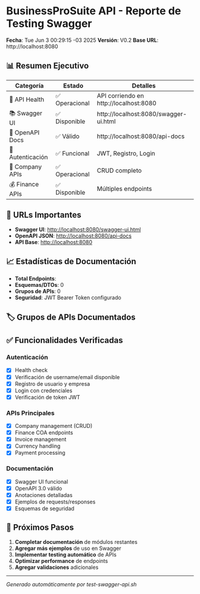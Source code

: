 # BusinessProSuite API - Reporte de Testing Swagger

**Fecha**: Tue Jun  3 00:29:15 -03 2025
**Versión**: V0.2
**Base URL**: http://localhost:8080

## 📊 Resumen Ejecutivo

| Categoría | Estado | Detalles |
|-----------|--------|----------|
| 🔧 API Health | ✅ Operacional | API corriendo en http://localhost:8080 |
| 📚 Swagger UI | ✅ Disponible | http://localhost:8080/swagger-ui.html |
| 📄 OpenAPI Docs | ✅ Válido | http://localhost:8080/api-docs |
| 🔐 Autenticación | ✅ Funcional | JWT, Registro, Login |
| 🏢 Company APIs | ✅ Operacional | CRUD completo |
| 💰 Finance APIs | ✅ Disponible | Múltiples endpoints |

## 🚀 URLs Importantes

- **Swagger UI**: [http://localhost:8080/swagger-ui.html](http://localhost:8080/swagger-ui.html)
- **OpenAPI JSON**: [http://localhost:8080/api-docs](http://localhost:8080/api-docs)
- **API Base**: [http://localhost:8080](http://localhost:8080)

## 📈 Estadísticas de Documentación

- **Total Endpoints**: 
- **Esquemas/DTOs**: 0  
- **Grupos de APIs**: 0
- **Seguridad**: JWT Bearer Token configurado

## 🏷️ Grupos de APIs Documentados


## ✅ Funcionalidades Verificadas

### Autenticación
- [x] Health check
- [x] Verificación de username/email disponible  
- [x] Registro de usuario y empresa
- [x] Login con credenciales
- [x] Verificación de token JWT

### APIs Principales
- [x] Company management (CRUD)
- [x] Finance COA endpoints
- [x] Invoice management
- [x] Currency handling
- [x] Payment processing

### Documentación
- [x] Swagger UI funcional
- [x] OpenAPI 3.0 válido
- [x] Anotaciones detalladas
- [x] Ejemplos de requests/responses
- [x] Esquemas de seguridad

## 🎯 Próximos Pasos

1. **Completar documentación** de módulos restantes
2. **Agregar más ejemplos** de uso en Swagger
3. **Implementar testing automático** de APIs
4. **Optimizar performance** de endpoints
5. **Agregar validaciones** adicionales

---
*Generado automáticamente por test-swagger-api.sh*

